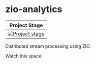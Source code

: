 # zio-analytics

| Project Stage |
| --- |
| [![Project stage][Stage]][Stage-Page] |

Distributed stream processing using ZIO.

Watch this space!

[Stage]: https://img.shields.io/badge/Project%20Stage-Research-orange.svg
[Stage-Page]: https://github.com/zio/zio/wiki/Project-Stages
